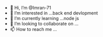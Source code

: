 - 👋 Hi, I’m @Imran-71
- 👀 I’m interested in ...back end devlopment
- 🌱 I’m currently learning ...node js 
- 💞️ I’m looking to collaborate on ...
- 📫 How to reach me ...

<!---
Imran-71/Imran-71 is a ✨ special ✨ repository because its `README.md` (this file) appears on your GitHub profile.
You can click the Preview link to take a look at your changes.
--->
